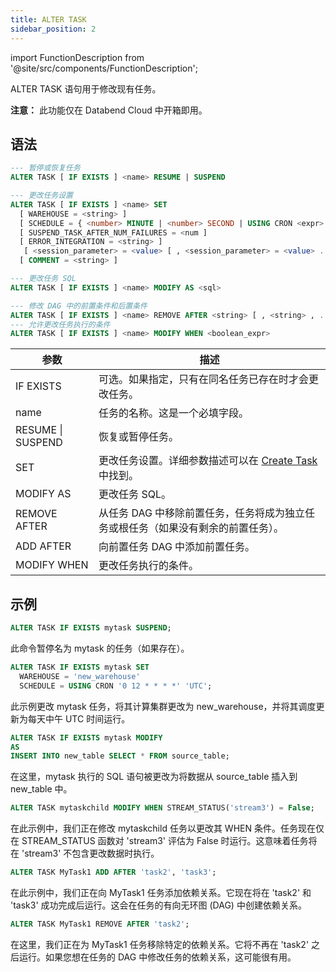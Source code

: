 ```yaml
---
title: ALTER TASK
sidebar_position: 2
---
```

import FunctionDescription from '@site/src/components/FunctionDescription';

<FunctionDescription description="Introduced or updated: v1.2.371"/>

ALTER TASK 语句用于修改现有任务。

**注意：** 此功能仅在 Databend Cloud 中开箱即用。

## 语法

```sql
--- 暂停或恢复任务
ALTER TASK [ IF EXISTS ] <name> RESUME | SUSPEND

--- 更改任务设置
ALTER TASK [ IF EXISTS ] <name> SET
  [ WAREHOUSE = <string> ]
  [ SCHEDULE = { <number> MINUTE | <number> SECOND | USING CRON <expr> <time_zone> } ]
  [ SUSPEND_TASK_AFTER_NUM_FAILURES = <num ]
  [ ERROR_INTEGRATION = <string> ]
   [ <session_parameter> = <value> [ , <session_parameter> = <value> ... ] ]
  [ COMMENT = <string> ]

--- 更改任务 SQL
ALTER TASK [ IF EXISTS ] <name> MODIFY AS <sql>

--- 修改 DAG 中的前置条件和后置条件
ALTER TASK [ IF EXISTS ] <name> REMOVE AFTER <string> [ , <string> , ... ] | ADD AFTER <string> [ , <string> , ... ]
--- 允许更改任务执行的条件
ALTER TASK [ IF EXISTS ] <name> MODIFY WHEN <boolean_expr>
```

| 参数                             | 描述                                                                                                 |
|----------------------------------|------------------------------------------------------------------------------------------------------|
| IF EXISTS                        | 可选。如果指定，只有在同名任务已存在时才会更改任务。                                               |
| name                             | 任务的名称。这是一个必填字段。                                                                         |
| RESUME \| SUSPEND                | 恢复或暂停任务。                                                                                       |
| SET                              | 更改任务设置。详细参数描述可以在 [Create Task](01-ddl-create_task.md) 中找到。                                                                               |
| MODIFY AS                        | 更改任务 SQL。                                                                                        |
| REMOVE AFTER | 从任务 DAG 中移除前置任务，任务将成为独立任务或根任务（如果没有剩余的前置任务）。 |
| ADD AFTER | 向前置任务 DAG 中添加前置任务。 |
| MODIFY WHEN | 更改任务执行的条件。 |

## 示例

```sql
ALTER TASK IF EXISTS mytask SUSPEND;
```
此命令暂停名为 mytask 的任务（如果存在）。

```sql
ALTER TASK IF EXISTS mytask SET
  WAREHOUSE = 'new_warehouse'
  SCHEDULE = USING CRON '0 12 * * * *' 'UTC';
```
此示例更改 mytask 任务，将其计算集群更改为 new_warehouse，并将其调度更新为每天中午 UTC 时间运行。

```sql
ALTER TASK IF EXISTS mytask MODIFY 
AS
INSERT INTO new_table SELECT * FROM source_table;
```
在这里，mytask 执行的 SQL 语句被更改为将数据从 source_table 插入到 new_table 中。

```sql
ALTER TASK mytaskchild MODIFY WHEN STREAM_STATUS('stream3') = False;
```
在此示例中，我们正在修改 mytaskchild 任务以更改其 WHEN 条件。任务现在仅在 STREAM_STATUS 函数对 'stream3' 评估为 False 时运行。这意味着任务将在 'stream3' 不包含更改数据时执行。

```sql
ALTER TASK MyTask1 ADD AFTER 'task2', 'task3';
```
在此示例中，我们正在向 MyTask1 任务添加依赖关系。它现在将在 'task2' 和 'task3' 成功完成后运行。这会在任务的有向无环图 (DAG) 中创建依赖关系。

```sql
ALTER TASK MyTask1 REMOVE AFTER 'task2';
```
在这里，我们正在为 MyTask1 任务移除特定的依赖关系。它将不再在 'task2' 之后运行。如果您想在任务的 DAG 中修改任务的依赖关系，这可能很有用。